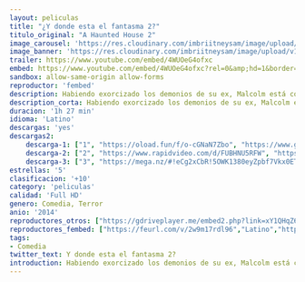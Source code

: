 ```yaml
---
layout: peliculas
title: "¿Y donde esta el fantasma 2?"
titulo_original: "A Haunted House 2"
image_carousel: 'https://res.cloudinary.com/imbriitneysam/image/upload/v1542775820/fantasma2-poster-min.jpg'
image_banner: 'https://res.cloudinary.com/imbriitneysam/image/upload/v1542775820/fantasma-2banner-min.jpg'
trailer: https://www.youtube.com/embed/4WUOeG4ofxc
embed: https://www.youtube.com/embed/4WUOeG4ofxc?rel=0&amp;hd=1&border=0&wmode=opaque&enablejsapi=1&modestbranding=1&controls=1&showinfo=1
sandbox: allow-same-origin allow-forms
reproductor: 'fembed'
description: Habiendo exorcizado los demonios de su ex, Malcolm está comenzando fresco con su nueva novia y sus dos hijos. Después de mudarse a su casa de ensueño, sin embargo, Malcolm es una vez más plagado de extraños eventos paranormales.
description_corta: Habiendo exorcizado los demonios de su ex, Malcolm está comenzando fresco con su nueva novia y sus dos hijos. Después de mudarse a su casa de ensueño, sin embargo, Malcolm es una vez más plagado de extraños eventos paranormales.
duracion: '1h 27 min'
idioma: 'Latino'
descargas: 'yes'
descargas2:
    descarga-1: ["1", "https://oload.fun/f/o-cGNaN7Zbo", "https://www.google.com/s2/favicons?domain=openload.co","OpenLoad","https://res.cloudinary.com/imbriitneysam/image/upload/v1541473684/mexico.png", "Latino", "Full HD"]
    descarga-2: ["2", "https://www.rapidvideo.com/d/FUBHNU5RFW", "https://www.google.com/s2/favicons?domain=www.rapidvideo.com","RapidVideo","https://res.cloudinary.com/imbriitneysam/image/upload/v1541473684/mexico.png", "Latino", "Full HD"]
    descarga-3: ["3", "https://mega.nz/#!eCg2xCbR!5OWK1380eyZpbf7Vkx0ET2o67oWRl8YS-yF58tsfxdQ", "https://www.google.com/s2/favicons?domain=mega.nz","Mega","https://res.cloudinary.com/imbriitneysam/image/upload/v1541473684/mexico.png", "Latino", "Full HD"]
estrellas: '5'
clasificacion: '+10'
category: 'peliculas'
calidad: 'Full HD'
genero: Comedia, Terror
anio: '2014'
reproductores_otros: ["https://gdriveplayer.me/embed2.php?link=xY1QHqZ6JoTkI92%252Fdugt0wbW%252BRAWQMOdV6s4XcZUoAEfbEiYhY8%252B9epZzLMm1Zhy4yU5JHTO3H1Fz%252BwFefiLzZMFoP93Ov%252BBFewwGiq%252FqsdPwiYCDJjsahhQ8iGlhNQqnR6sUGGkxxOhkgek5y24pPpKOcPP3U0rx6dLaGsD8lukR3lSkw9cAa%252F0%252F7FB4uiq69AV6YAw4QtFPXvijdTgRS","Latino","https://mstream.press/l0y1ld1y782o","Latino","https://movcloud.net/embed/ua-_oQlnfT49","Latino"]
reproductores_fembed: ["https://feurl.com/v/2w9m17rdl96","Latino","https://jplayer.club/v/-dlk5hp2e1x8n7-","Latino"]
tags:
- Comedia
twitter_text: Y donde esta el fantasma 2?
introduction: Habiendo exorcizado los demonios de su ex, Malcolm está comenzando fresco con su nueva novia y sus dos hijos. Después de mudarse a su casa de ensueño, sin embargo, Malcolm es una vez más plagado de extraños eventos paranormales.
---
```



 







